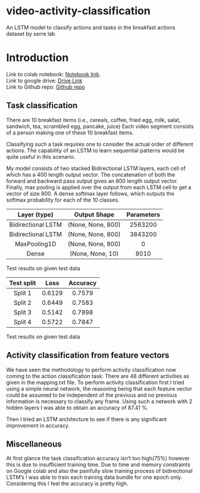 # video-activity-classification
An LSTM model to classify actions and tasks in the breakfast actions dataset by serre lab
# Introduction
Link to colab notebook: <span style="color: blue">[Notebook
link](https://colab.research.google.com/drive/1ThWqv2jwK57T9Aenhff0U7XSn46bT1qS).</span>  
Link to google drive: <span style="color: blue">[Drive
Link](https://drive.google.com/drive/folders/1ZnX1hGODNWyqyYUgabagEK3TogYiJN10?usp=sharing)</span>  
Link to Github repo: <span style="color: blue">[Github
repo](https://drive.google.com/drive/folders/1ZnX1hGODNWyqyYUgabagEK3TogYiJN10?usp=sharing)</span>

## Task classification
There are 10 breakfast items (i.e., cereals, coffee, fried egg, milk,
salat, sandwich, tea, scrambled egg, pancake, juice) Each video segment
consists of a person making one of these 10 breakfast items.

Classifying such a task requires one to consider the actual order of
different actions. The capability of an LSTM to learn sequential
patterns would be quite useful in this scenario.

My model consists of two stacked Bidirectional LSTM layers, each cell of
which has a 400 length output vector. The concatenation of both the
forward and backward pass output gives an 800 length output vector.
Finally, max pooling is applied over the output from each LSTM cell to
get a vector of size 800. A dense softmax layer follows, which outputs
the softmax probability for each of the 10 classes.

|    Layer (type)    |   Output Shape    | Parameters |
| :----------------: | :---------------: | :--------: |
| Bidirectional LSTM | (None, None, 800) |  2563200   |
| Bidirectional LSTM | (None, None, 800) |  3843200   |
|    MaxPooling1D    | (None, None, 800) |     0      |
|       Dense        | (None, None, 10)  |    8010    |

Test results on given test data

| Test split |  Loss  | Accuracy |
| :--------: | :----: | :------: |
|  Split 1   | 0.6129 |  0.7579  |
|  Split 2   | 0.6449 |  0.7583  |
|  Split 3   | 0.5142 |  0.7898  |
|  Split 4   | 0.5722 |  0.7847  |

Test results on given test data

## Activity classification from feature vectors

We have seen the methodology to perform activity classification now
coming to the action classification task: There are 48 different
activities as given in the mapping.txt file. To perform activity
classification first I tried using a simple neural network, the
reasoning being that each feature vector could be assumed to be
independent of the previous and no previous information is necessary to
classify any frame. Using such a network with 2 hidden layers I was able to obtain an accuracy of 87.41 %.

Then I tried an LSTM architecture to see if there is any significant
improvement in accuracy.

## Miscellaneous

At first glance the task classification accuracy isn’t too high(75%)
however this is due to insufficient training time. Due to time and
memory constraints on Google colab and also the painfully slow training
process of bidirectional LSTM’s I was able to train each training data
bundle for one epoch only. Considering this I feel the accuracy is
pretty high.
